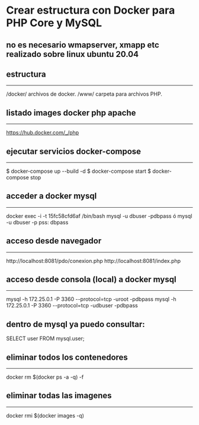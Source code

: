 # Crear estructura con Docker para PHP Core y MySQL
no es necesario wmapserver, xmapp etc
realizado sobre linux ubuntu 20.04
------------------------------------------------------

## estructura
---------------------------------
/docker/ archivos de docker.
/www/ carpeta para archivos PHP.

## listado images docker php apache
-------------------------------------
https://hub.docker.com/_/php

## ejecutar servicios docker-compose 
--------------------------------------
$ docker-compose up --build -d 
$ docker-compose start
$ docker-compose stop

## acceder a docker mysql
------------------------
docker exec -i -t 15fc58cfd6af /bin/bash
mysql -u dbuser -pdbpass
ó
mysql -u dbuser -p
pss: dbpass

## acceso desde navegador
--------------------------------------------
http://localhost:8081/pdo/conexion.php
http://localhost:8081/index.php

## acceso desde consola (local) a docker mysql
--------------------------------------------------------------
mysql -h 172.25.0.1 -P 3360 --protocol=tcp -uroot -pdbpass
mysql -h 172.25.0.1 -P 3360 --protocol=tcp -udbuser -pdbpass

dentro de mysql ya puedo consultar:
-------------------------------------
SELECT user FROM mysql.user;

## eliminar todos los contenedores
-----------------------------------
docker rm $(docker ps -a -q) -f

## eliminar todas las imagenes
-------------------------------
docker rmi $(docker images -q) 